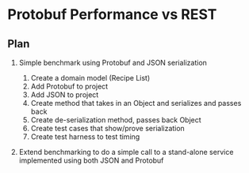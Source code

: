 # Protobuf Performance vs REST

## Plan
1. Simple benchmark using Protobuf and JSON serialization
   1. Create a domain model (Recipe List) 
   2. Add Protobuf to project
   3. Add JSON to project
   4. Create method that takes in an Object and serializes and passes back
   5. Create de-serialization method, passes back Object
   6. Create test cases that show/prove serialization
   7. Create test harness to test timing

2. Extend benchmarking to do a simple call to a stand-alone service implemented using both JSON and Protobuf
